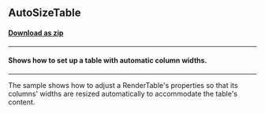 ## AutoSizeTable
#### [Download as zip](https://grapecity.github.io/DownGit/#/home?url=https://github.com/GrapeCity/ComponentOne-WinForms-Samples/tree/master/Core\PrintDocument\CS\AutoSizeTable)
____
#### Shows how to set up a table with automatic column widths.
____
The sample shows how to adjust a RenderTable's properties so that its columns' widths are resized automatically to accommodate the table's content.
